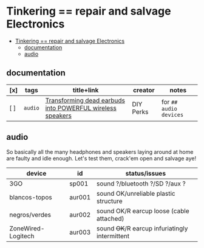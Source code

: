 # Tinkering == repair and salvage Electronics

- [Tinkering == repair and salvage Electronics](#tinkering--repair-and-salvage-electronics)
  - [documentation](#documentation)
  - [audio](#audio)


## documentation
|[x]|tags|title+link|creator|notes|
|---|---|---|---|---|
|[ ]|`audio`|[Transforming dead earbuds into POWERFUL wireless speakers](https://youtu.be/zNHDbXAmY_0&ab_channel=DIYPerks)|DIY Perks|for `## audio devices`

## audio

So basically all the many headphones and speakers laying around at home are faulty and idle enough. Let's test them, crack'em open and salvage aye!


|device|id|status/issues|
|---|---|---|
|3GO|sp001|sound ?/bluetooth ?/SD ?/aux ?
|blancos-topos|aur001|sound OK/unreliable plastic structure
|negros/verdes|aur002|sound OK/R earcup loose (cable attached)|
|ZoneWired-Logitech|aur003|sound ~~OK~~/R earcup infuriatingly intermittent
